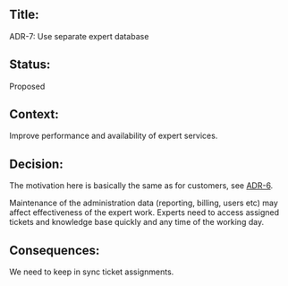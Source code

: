 ## Title: 
ADR-7: Use separate expert database

## Status: 
Proposed

## Context: 
Improve performance and availability of expert services.

## Decision: 
The motivation here is basically the same as for customers, see [ADR-6](ADR-6-separate-customer-db.md).

Maintenance of the administration data (reporting, billing, users etc) may affect effectiveness of the expert work. Experts need to access assigned tickets and knowledge base quickly and any time of the working day.

## Consequences: 

We need to keep in sync ticket assignments.
